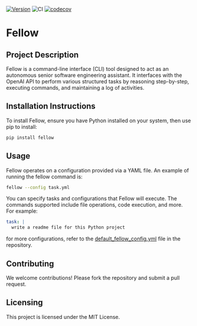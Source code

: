 [![Version](https://img.shields.io/pypi/v/fellow.svg)](https://pypi.org/project/fellow/)
![CI](https://github.com/ManuelZierl/fellow/actions/workflows/ci.yml/badge.svg?branch=main)
[![codecov](https://codecov.io/gh/ManuelZierl/fellow/branch/main/graph/badge.svg)](https://codecov.io/gh/ManuelZierl/fellow)
# Fellow

## Project Description
Fellow is a command-line interface (CLI) tool designed to act as an autonomous senior software engineering assistant. It interfaces with the OpenAI API to perform various structured tasks by reasoning step-by-step, executing commands, and maintaining a log of activities.

## Installation Instructions
To install Fellow, ensure you have Python installed on your system, then use pip to install:
```bash
pip install fellow
```

## Usage
Fellow operates on a configuration provided via a YAML file. An example of running the fellow command is:
```bash
fellow --config task.yml
```
You can specify tasks and configurations that Fellow will execute. The commands supported include file operations, code execution, and more. For example:
```yaml
task: |
  write a readme file for this Python project
``` 
for more configurations, refer to the [default_fellow_config.yml](fellow/default_fellow_config.yml) file in the repository.

## Contributing
We welcome contributions! Please fork the repository and submit a pull request.

## Licensing
This project is licensed under the MIT License.